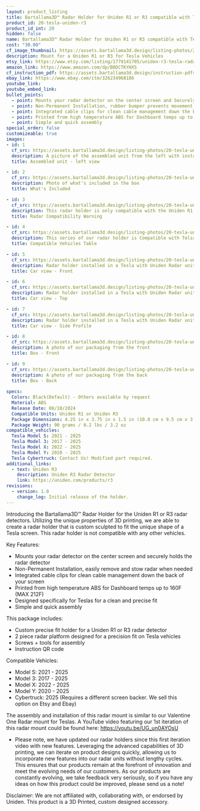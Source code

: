 ```yaml
---
layout: product_listing
title: Bartallama3D™ Radar Holder for Uniden R1 or R3 compatible with Telsa Vehicles
product_id: 20-tesla-uniden-r3
product_id_int: 20
hidden: false
name: Bartallama3D™ Radar Holder for Uniden R1 or R3 compatible with Telsa Vehicles
cost: "30.00"
cf_image_thumbnail: https://assets.bartallama3d.design/listing-photos/20-tesla-uniden-r3/1.jpg
description: Mount for a Uniden R1 or R3 for Tesla Vehicles
etsy_link: https://www.etsy.com/listing/1779141705/uniden-r3-tesla-radar-holder-by
amazon_link: https://www.amazon.com/dp/B0DCTKYHX5
cf_instruction_pdf: https://assets.bartallama3d.design/instruction-pdfs/Bartallama3D-Radar-Holder-Assembly-Instructions.pdf
ebay_link: https://www.ebay.com/itm/326234968186
youtube_link: 
youtube_embed_link: 
bullet_points:
  - point: Mounts your radar detector on the center screen and Securely holds the radar detector
  - point: Non-Permanent Installation, rubber bumper prevents movement and enables easy removal for storage
  - point: Integrated cable clips for clean cable management down the back of your screen
  - point: Printed from high temperature ABS for Dashboard temps up to 160F (MAX 212F)
  - point: Simple and quick assembly
special_order: false
customizeable: true
images:
- id: 1
  cf_src: https://assets.bartallama3d.design/listing-photos/20-tesla-uniden-r3/1.jpg
  description: A picture of the assembled unit from the left with installed Uniden R3 radar unit
  title: Assembled unit - left view

- id: 2
  cf_src: https://assets.bartallama3d.design/listing-photos/20-tesla-uniden-r3/11.jpg
  description: Photo of what's included in the box
  title: What's Included

- id: 3
  cf_src: https://assets.bartallama3d.design/listing-photos/20-tesla-uniden-r3/21.jpg
  description: This radar holder is only compatible with the Uniden R1 or R3. It was designed around the unique shape of the R1 and R3 and only fits those specific radar units perfectly.
  title: Radar Compatibility Warning

- id: 4
  cf_src: https://assets.bartallama3d.design/listing-photos/20-tesla-uniden-r3/22.jpg
  description: This series of our radar holder is Compatible with Telsa vehicles featuring the large landscape display in the vehicle. Cybertrucks require a different screen backer part and can be requested at purchase. 
  title: Compatible Vehicles Table

- id: 5
  cf_src: https://assets.bartallama3d.design/listing-photos/20-tesla-uniden-r3/31.jpg
  description: Radar holder installed in a Tesla with Uniden Radar unit installed
  title: Car view - Front

- id: 6
  cf_src: https://assets.bartallama3d.design/listing-photos/20-tesla-uniden-r3/32.jpg
  description: Radar holder installed in a Tesla with Uniden Radar unit installed, top view
  title: Car view - Top

- id: 7
  cf_src: https://assets.bartallama3d.design/listing-photos/20-tesla-uniden-r3/33.jpg
  description: Radar holder installed in a Tesla with Uniden Radar unit installed showing the side profile with cable clips
  title: Car view - Side Profile

- id: 8
  cf_src: https://assets.bartallama3d.design/listing-photos/20-tesla-uniden-r3/61.jpg
  description: A photo of our packaging from the front
  title: Box - Front

- id: 9
  cf_src: https://assets.bartallama3d.design/listing-photos/20-tesla-uniden-r3/62.jpg
  description: A photo of our packaging from the back
  title: Box - Back
  
specs:
  Colors: Black(Default) - Others available by request 
  Material: ABS
  Release Date: 08/10/2024
  Compatible Units: Uniden R1 or Uniden R3
  Package Dimensions: 4.25 in x 3.75 in x 1.5 in (10.8 cm x 9.5 cm x 3.8cm) [HxWxD]
  Package Weight: 90 grams / 0.2 lbs / 3.2 oz
compatible_vehicles:
  Tesla Model S: 2021 - 2025
  Tesla Model 3: 2017 - 2025
  Tesla Model X: 2022 - 2025
  Tesla Model Y: 2020 - 2025
  Tesla Cybertruck: Contact Us! Modified part required.
additional_links:
  - text: Uniden R3
    description: Uniden R3 Radar Detector
    link: https://uniden.com/products/r3
revisions:
  - version: 1.0
    change_log: Initial release of the holder.
---
```


Introducing the Bartallama3D™ Radar Holder for the Uniden R1 or R3 radar detectors. Utilizing the unique properties of 3D printing, we are able to create a radar holder that is custom sculpted to fit the unique shape of a Tesla screen. This radar holder is not compatible with any other vehicles. 

Key Features:
- Mounts your radar detector on the center screen and securely holds the radar detector
- Non-Permanent Installation, easily remove and stow radar when needed
- Integrated cable clips for clean cable management down the back of your screen
- Printed from high temperature ABS for Dashboard temps up to 160F (MAX 212F)
- Designed specifically for Teslas for a clean and precise fit
- Simple and quick assembly

This package includes:
- Custom precise fit holder for a Uniden R1 or R3 radar detector
- 2 piece radar platform designed for a precision fit on Tesla vehicles
- Screws + tools for assembly
- Instruction QR code

Compatible Vehicles:
- Model S: 2021 - 2025
- Model 3: 2017 - 2025
- Model X: 2022 - 2025
- Model Y: 2020 - 2025
- Cybertruck: 2025 (Requires a different screen backer. We sell this option on Etsy and Ebay)

The assembly and installation of this radar mount is similar to our Valentine One Radar mount for Teslas. A YouTube video featuring our 1st iteration of this radar mount could be found here: https://youtu.be/UG_un0AYOsU

* Please note, we have updated our radar holders since this first iteration video with new features. Leveraging the advanced capabilities of 3D printing, we can iterate on product designs quickly, allowing us to incorporate new features into our radar units without lengthy cycles. This ensures that our products remain at the forefront of innovation and meet the evolving needs of our customers. As our products are constantly evolving, we take feedback very seriously, so if you have any ideas on how this product could be improved, please send us a note!

Disclaimer: We are not affiliated with, collaborating with, or endorsed by Uniden. This product is a 3D Printed, custom designed accessory.